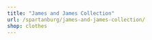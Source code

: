 ```yaml
---
title: "James and James Collection"
url: /spartanburg/james-and-james-collection/
shop: clothes
---
```

